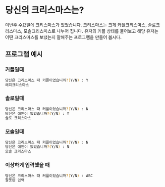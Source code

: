 # 당신의 크리스마스는?
이번주 수요일에 크리스마스가 있었습니다. 크리스마스는 크게 커플크리스마스, 솔로크리스마스, 모솔크리스마스로 나누어 집니다. 유저의 커플 상태를 물어보고 해당 유저는 어떤 크리스마스를 보냈는지 말해주는 프로그램을 만들어 봅시다.
## 프로그램 예시
### 커플일때
```bash
당신은 크리스마스 때 커플이었습니까?(Y/N) : Y
해피크리스마스
```
### 솔로일때
```bash
당신은 크리스마스 때 커플이었습니까?(Y/N) : N
당신은 애인이 있었습니까?(Y/N) : Y
솔로 크리스마스
```
### 모솔일때
```bash
당신은 크리스마스 때 커플이었습니까?(Y/N) : N
당신은 애인이 있었습니까?(Y/N) : N
모솔 크리스마스
```
### 이상하게 입력했을 때
```bash
당신은 크리스마스 때 커플이었습니까?(Y/N) : ABC
잘못된 입력
```